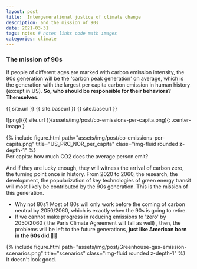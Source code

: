 ```yaml
---
layout: post
title:  Intergenerational justice of climate change
description: and the mission of 90s
date: 2021-03-31
tags: notes # notes links code math images
categories: climate
---
```




### The mission of 90s

If people of different ages are marked with carbon emission intensity, the 90s generation will be the 'carbon peak generation' on average, which is the generation with the largest per capita carbon emission in human history (except in US). **So, who should be responsible for their behaviors? Themselves.**

{{ site.url }}
{{ site.baseurl }}
{{ site.baseurl }}

![png]({{ site.url }}/assets/img/post/co-emissions-per-capita.png){: .center-image }

<div class="row">
    <div class="col-sm mt-3 mt-md-0">
        {% include figure.html path="assets/img/post/co-emissions-per-capita.png" title="US_PRC_NOR_per_capita" class="img-fluid rounded z-depth-1" %}
    </div>
</div>
<div class="caption">
    Per capita: how much CO2 does the average person emit?
</div>

And if they are lucky enough, they will witness the arrival of carbon zero, the turning point once in history. From 2020 to 2060, the research, the development, the popularization of key technologies of green energy transit will most likely be contributed by the 90s generation. This is the mission of this generation.

- Why not 80s? Most of 80s will only work before the coming of carbon neutral by 2050/2060, which is exactly when the 90s is going to retire.
- If we cannot make progress in reducing emissions to 'zero' by 2050/2060 ( the Paris Climate Agreement will fail as well) , then, the problems will be left to the future generations, **just like American born in the 60s did**.🤷‍♂️


<div class="row">
    <div class="col-sm mt-3 mt-md-0">
        {% include figure.html path="assets/img/post/Greenhouse-gas-emission-scenarios.png" title="scenarios" class="img-fluid rounded z-depth-1" %}
    </div>
</div>
<div class="caption">
    It doesn't look good.
</div>
